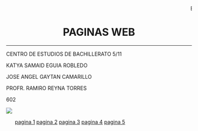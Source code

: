 <HTML>
<HEAD>
<TITLE>PORTADAINDEX</TITLE>
<HEAD>

<BODY>
  <p> <marquee>BIENVENIDO A NUESTRA PAGINA</marquee>
<CENTER><H1>PAGINAS WEB</H1></CENTER>
<HR>
<P>CENTRO DE ESTUDIOS DE BACHILLERATO 5/11
<P>KATYA SAMAID EGUIA ROBLEDO
<P>JOSE ANGEL GAYTAN CAMARILLO
<P>PROFR. RAMIRO REYNA TORRES 
<P>602
<P>
</BODY>
</HTML>
</HEAD>
<BODY>
<img src="cebcedrallogo.jpg">


</BODY>
</HTML>
 <ul>
          <a href="https://katy1202.github.io/pagina1/">pagina 1</a></li>
          <a href="https://katy1202.github.io/pagina2/">pagina 2</a></li>
          <a href="https://katy1202.github.io/pagina3/">pagina 3</a></li>
          <a href="https://katy1202.github.io/pagina4/">pagina 4</a></li> 
          <a href="">pagina 5</a></li>

